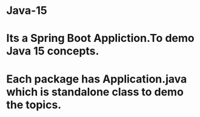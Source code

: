 # Java-15
# Its a Spring Boot Appliction.To demo Java 15 concepts. 
# Each package has Application.java which is standalone class to demo the topics.
